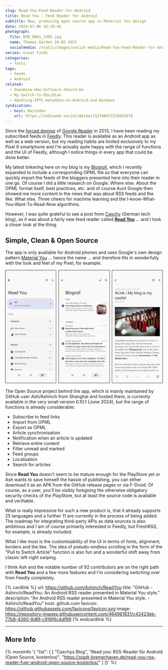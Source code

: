```yaml
---
slug: Read-You-Feed-Reader-for-Android
title: Read You - Feed Reader for Android
subtitle: New, promising open source app in Material You design
date: 2024-07-06 16:19:46
photograph:
  file: D50_9061_2405.jpg
  name: Thomas Garden 24-05 XXVI
  socialmedia: /static/images/social-media/Read-You-Feed-Reader-for-Android.png
series: Great Finds
categories:
  - Tools
tags:
  - Feeds
  - Android
related:
  - Dopamine-How-Software-should-be
  - My-Switch-to-Obsidian
  - Handling-IPTC-metadata-on-Android-and-Windows
syndication:
  - host: Mastodon
    url: https://indieweb.social/@kiko/112740972219391678
---
```


Since the [forced demise](https://killedbygoogle.com/) of [Google Reader](https://en.wikipedia.org/wiki/Google_Reader) in 2013, I have been reading my subscribed feeds in [Feedly](https://feedly.com/). This reader is available as an Android app as well as a web version, but my reading habits are limited exclusively to my Pixel 8 smartphone and I'm actually quite happy with the range of functions and the UI of Feedly, although I notice things in every app that could be done better.

My latest tinkering here on my blog is my [Blogroll](/blogroll), which I recently expanded to include a corresponding OPML file so that everyone can quickly import the feeds of the bloggers presented here into their reader in one go. Of course I did a little research on Google. Where else. About the OPML format itself, best practices, etc. and of course Aunt Google then showed me more content in the news that was about RSS feeds and the like. What else. Three cheers for machine learning and the I-know-What-You-Want-To-Read-Now algorithms.

However, I was quite grateful to see a post from [Caschy](https://stadt-bremerhaven.de/read-you-rss-reader-fuer-android-open-source-kostenlos/) (German tech blog), as it was about a fairly new feed reader called [**Read You**](https://github.com/Ashinch/ReadYou) ... and I took a closer look at the thing.

<!-- more -->

## Simple, Clean & Open Source

The app is only available for Android phones and uses Google's own design pattern [Material You](https://m3.material.io/) ... hence the name ... and therefore fits in wonderfully with the look and feel of my Pixel, for example.

![Screens of Read You](Read-You-Feed-Reader-for-Android/read-you-screens.png)

The Open Source project behind the app, which is mainly maintained by GitHub user Ash/Ashinch from Shanghai and hosted there, is currently available in the very small version 0.10.1 (June 2024), but the range of functions is already considerable:

* Subscribe to feed links
* Import from OPML
* Export as OPML
* Article synchronisation
* Notification when an article is updated
* Retrieve entire content
* Filter unread and marked
* Feed groups
* Localisation
* Search for articles

Since **Read You** doesn't seem to be mature enough for the PlayStore yet or Ash wants to save himself the hassle of publishing, you can either download it as an APK from the GitHub release pages or via F-Droid. Of course, as a user, you'll be visibly foregoing the otherwise obligatory security checks of the PlayStore, but at least the source code is available and verifiable.

What is really impressive for such a new product is, that it already supports 25 languages and a further 11 are currently in the process of being added. The roadmap for integrating third-party APIs as data sources is also ambitious and I am of course primarily interested in Feedly, but FreshRSS, for example, is already included.

What I like most is the customisability of the UI in terms of fonts, alignment, borders and the like. The idea of pseudo-endless scrolling in the form of the "Pull to Switch Article" function is also fun and a wonderful shift away from classic left-right swiping.

I think Ash and the notable number of 92 contributors are on the right path with **Read You** and a few more features and I'm considering switching over from Feedly completely.

{% cardlink %}
url: https://github.com/Ashinch/ReadYou
title: "GitHub - Ashinch/ReadYou: An Android RSS reader presented in Material You style."
description: "An Android RSS reader presented in Material You style. - Ashinch/ReadYou"
host: github.com
favicon: https://github.githubassets.com/favicons/favicon.svg
image: https://repository-images.githubusercontent.com/464981831/c42423eb-77b8-4260-8d6f-c916f6c4df99
{% endcardlink %}

---

## More Info

{% moreinfo '{ "list": [
  [ "Caschys Blog", "Read you: RSS-Reader für Android (Open Source, kostenlos)",
  "https://stadt-bremerhaven.de/read-you-rss-reader-fuer-android-open-source-kostenlos/" ]
]}' %}
